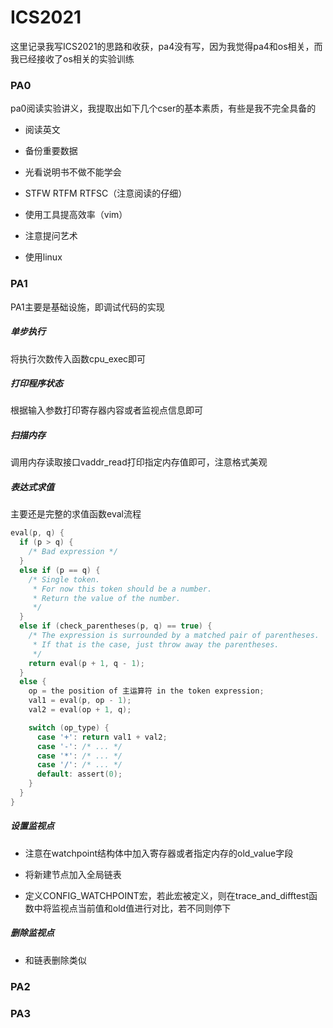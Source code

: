 # ICS2021

这里记录我写ICS2021的思路和收获，pa4没有写，因为我觉得pa4和os相关，而我已经接收了os相关的实验训练

### PA0

pa0阅读实验讲义，我提取出如下几个cser的基本素质，有些是我不完全具备的

+ 阅读英文

+ 备份重要数据

+ 光看说明书不做不能学会

+ STFW RTFM RTFSC（注意阅读的仔细）

+ 使用工具提高效率（vim）

+ 注意提问艺术

+ 使用linux

### PA1

PA1主要是基础设施，即调试代码的实现

##### 单步执行

将执行次数传入函数cpu_exec即可

##### 打印程序状态

根据输入参数打印寄存器内容或者监视点信息即可

##### 扫描内存

调用内存读取接口vaddr_read打印指定内存值即可，注意格式美观

##### 表达式求值

主要还是完整的求值函数eval流程

```c
eval(p, q) {
  if (p > q) {
    /* Bad expression */
  }
  else if (p == q) {
    /* Single token.
     * For now this token should be a number.
     * Return the value of the number.
     */
  }
  else if (check_parentheses(p, q) == true) {
    /* The expression is surrounded by a matched pair of parentheses.
     * If that is the case, just throw away the parentheses.
     */
    return eval(p + 1, q - 1);
  }
  else {
    op = the position of 主运算符 in the token expression;
    val1 = eval(p, op - 1);
    val2 = eval(op + 1, q);

    switch (op_type) {
      case '+': return val1 + val2;
      case '-': /* ... */
      case '*': /* ... */
      case '/': /* ... */
      default: assert(0);
    }
  }
}
```

##### 设置监视点

+ 注意在watchpoint结构体中加入寄存器或者指定内存的old_value字段

+ 将新建节点加入全局链表

+ 定义CONFIG_WATCHPOINT宏，若此宏被定义，则在trace_and_difftest函数中将监视点当前值和old值进行对比，若不同则停下

##### 删除监视点

+ 和链表删除类似

### PA2

### PA3
